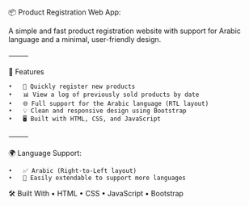 📦 Product Registration Web App:

A simple and fast product registration website with support for Arabic language and a minimal, user-friendly design.

⸻

🚀 Features

	•	📝 Quickly register new products
	•	📊 View a log of previously sold products by date
	•	🌐 Full support for the Arabic language (RTL layout)
	•	💡 Clean and responsive design using Bootstrap
	•	🖥️ Built with HTML, CSS, and JavaScript

⸻

🌍 Language Support:

	•	✅ Arabic (Right-to-Left layout)
	•	🔄 Easily extendable to support more languages

🛠️ Built With
	•	HTML
	•	CSS
	•	JavaScript
	•	Bootstrap


